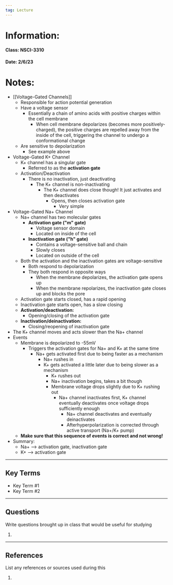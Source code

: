 ```yaml
---
tag: Lecture
---
```

# Information:

#### Class: NSCI-3310

#### Date: 2/6/23

# Notes:

- [[Voltage-Gated Channels]]
    - Responsible for action potential generation
    - Have a voltage sensor
        - Essentially a chain of amino acids with positive charges within the cell membrane
            - When cell membrane depolarizes (becomes more positively-charged), the positive charges are repelled away from the inside of the cell, triggering the channel to undergo a conformational change
    - Are sensitive to depolarization
        - See example above
- Voltage-Gated K+ Channel
    - K+ channel has a singular gate
        - Referred to as the **activation gate**
    - Activation/Deactivation
        - There is no inactivation, just deactivating
            - The K+ channel is non-inactivating
                - The K+ channel does close though! It just activates and then deactivates
                    - Opens, then closes activation gate
                        - Very simple
- Voltage-Gated Na+ Channel
    - Na+ channel has two molecular gates
        - **Activation gate ("m" gate)**
            - Voltage sensor domain
            - Located on inside of the cell
        - **Inactivation gate ("h" gate)**
            - Contains a voltage-sensitive ball and chain
            - Slowly closes
            - Located on outside of the cell
    - Both the activation and the inactivation gates are voltage-sensitive
        - Both respond to depolarization
        - They both respond in opposite ways
            - When the membrane depolarizes, the activation gate opens up
            - When the membrane repolarizes, the inactivation gate closes up and blocks the pore
    - Activation gate starts closed, has a rapid opening
    - Inactivation gate starts open, has a slow closing
    - **Activation/deactivation:**
        - Opening/closing of the activation gate
    - **Inactivation/deinactivation:**
        - Closing/reopening of inactivation gate
- The K+ channel moves and acts slower than the Na+ channel
- Events
    - Membrane is depolarized to -55mV
        - Triggers the activation gates for Na+ and K+ at the same time
            - Na+ gets activated first due to being faster as a mechanism
                - Na+ rushes in
                - K+ gets activated a little later due to being slower as a mechanism
                    - K+ rushes out
                    - Na+ inactivation begins, takes a bit though
                    - Membrane voltage drops slightly due to K+ rushing out
                        - Na+ channel inactivates first, K+ channel eventually deactivates once voltage drops sufficiently enough
                            - Na+ channel deactivates and eventually deinactivates
                            - Afterhyperpolarization is corrected through active transport (Na+/K+ pump)
    - **Make sure that this sequence of events is correct and not wrong!**
- Summary:
    - Na+ --> activation gate, inactivation gate
    - K+ --> activation gate
---

## Key Terms

- Key Term #1
- Key Term #2

---

## Questions

Write questions brought up in class that would be useful for studying

1.

---

## References

List any references or sources used during this

1.